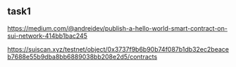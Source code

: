 
## task1 
https://medium.com/@andreidev/publish-a-hello-world-smart-contract-on-sui-network-414bb1bac245

https://suiscan.xyz/testnet/object/0x3737f9b6b90b74f087b1db32ec2beaceb7688e55b9dba8bb6889038bb208e2d5/contracts


